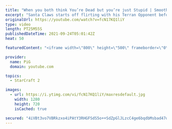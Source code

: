 ```yaml
---
title: "When you both think You’re Dead but you’re just Stupid | Smooth Brain Santa Claws #5 - StarCraft 2"
excerpt: "Santa Claws starts off flirting with his Terran Opponent before the game goes full Smooth Brain, with both sides thinking they're dead at some point. Santa Claws impressed in his Starcraft Smooth Brain audition and has been granted an opportunity to be the next Smooth Brain. Will he impress or will his"
originalUrl: https://youtube.com/watch?v=fcN17KQ1liY
type: video
length: PT25M55S
publishedDateTime: 2021-09-24T05:01:42Z
heat: 50

featuredContent: "<iframe width=\"800\" height=\"500\" frameborder=\"0\" src=\"https://www.youtube.com/embed/fcN17KQ1liY\" allow=\"accelerometer; autoplay; encrypted-media; gyroscope; picture-in-picture\" allowfullscreen></iframe>"

provider:
  name: PiG
  domain: youtube.com

topics:
  - StarCraft 2

images:
  - url: https://i.ytimg.com/vi/fcN17KQ1liY/maxresdefault.jpg
    width: 1280
    height: 720
    isCached: true

secured: "4iVBt3vo7VBRkzxo4iPAtY3RHGFSdS5o++SdZpGlJLzcC4ge6bqdbMsbad47dIJl/oqdFm4yn1SKAFtPcydSVorAJ9AU5y7ZjShCYcsS64CXJVIhnnTsMVOQAGMgUH+JAx83KmuV6YPUUxa+FbLMzilejSwYtDm9SF2sUfwo/9dPgmTpwXZZUsLm9XxCoarPEFEub2/m5J79ksBZvpB5AbM3BKygC2z4Q7JkR8BEiowEMHtDAuHfkPfm0C0078aCqQEwjBMeLT4Y6ePtS+p59hZKam2HBbGM6x/fQIcJnnvH35ks2OpxROJS70Wu+2mgSr+wVP2ngCB6hG51frJCPwEVB+iC75J0O7OulvpzXd9KswCqaOskVkvCpAQkIy8gRCdZypkMMbWJt87N1PUYBsA5lIkKogY0eLtDrpqYLY4=;ko+Lq08M5W6x7igSS2UhVw=="
---
```


